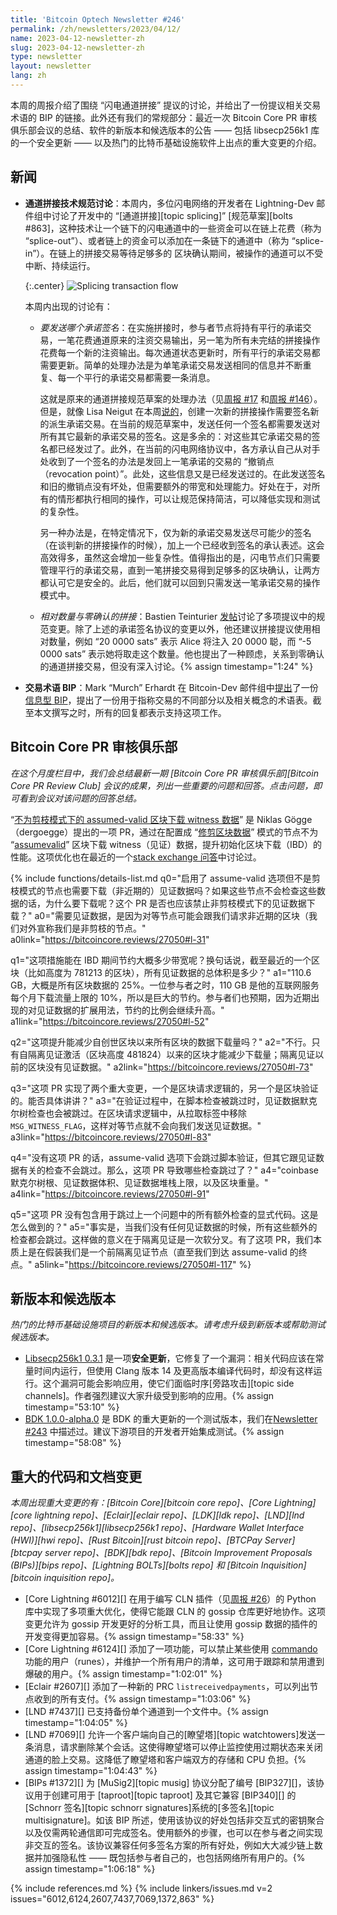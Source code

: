 ```yaml
---
title: 'Bitcoin Optech Newsletter #246'
permalink: /zh/newsletters/2023/04/12/
name: 2023-04-12-newsletter-zh
slug: 2023-04-12-newsletter-zh
type: newsletter
layout: newsletter
lang: zh
---
```


本周的周报介绍了围绕 “闪电通道拼接” 提议的讨论，并给出了一份提议相关交易术语的 BIP 的链接。此外还有我们的常规部分：最近一次 Bitcoin Core PR 审核俱乐部会议的总结、软件的新版本和候选版本的公告 —— 包括 libsecp256k1 库的一个安全更新 —— 以及热门的比特币基础设施软件上出点的重大变更的介绍。

## 新闻

- **<!--splicing-specification-discussions-->通道拼接技术规范讨论**：本周内，多位闪电网络的开发者在 Lightning-Dev 邮件组中讨论了开发中的 “[通道拼接][topic splicing]” [规范草案][bolts #863]，这种技术让一个链下的闪电通道中的一些资金可以在链上花费（称为 “splice-out”）、或者链上的资金可以添加在一条链下的通道中（称为 “splice-in”）。在链上的拼接交易等待足够多的	区块确认期间，被操作的通道可以不受中断、持续运行。

  {:.center}
  ![Splicing transaction flow](/img/posts/2023-04-splicing1.dot.png)

  本周内出现的讨论有：
  
  - *<!--which-commitment-signatures-to-send-->要发送哪个承诺签名*：在实施拼接时，参与者节点将持有平行的承诺交易，一笔花费通道原来的注资交易输出，另一笔为所有未完结的拼接操作花费每一个新的注资输出。每次通道状态更新时，所有平行的承诺交易都需要更新。简单的处理办法是为单笔承诺交易发送相同的信息并不断重复、每一个平行的承诺交易都需要一条消息。
  
    这就是原来的通道拼接规范草案的处理办法（见[周报 #17][news17 splice] 和[周报 #146][news146 splice]）。但是，就像 Lisa Neigut 在本周[说的][neigut splice]，创建一次新的拼接操作需要签名新的派生承诺交易。在当前的规范草案中，发送任何一个签名都需要发送对所有其它最新的承诺交易的签名。这是多余的：对这些其它承诺交易的签名都已经发过了。此外，在当前的闪电网络协议中，各方承认自己从对手处收到了一个签名的办法是发回上一笔承诺的交易的 “撤销点（revocation point）”。此处，这些信息又是已经发送过的。在此发送签名和旧的撤销点没有坏处，但需要额外的带宽和处理能力。好处在于，对所有的情形都执行相同的操作，可以让规范保持简洁，可以降低实现和测试的复杂性。
    
    另一种办法是，在特定情况下，仅为新的承诺交易发送尽可能少的签名（在谈判新的拼接操作的时候），加上一个已经收到签名的承认表述。这会高效得多，虽然这会增加一些复杂性。值得指出的是，闪电节点们只需要管理平行的承诺交易，直到一笔拼接交易得到足够多的区块确认，让两方都认可它是安全的。此后，他们就可以回到只需发送一笔承诺交易的操作模式中。
    
  - *<!--relative-amounts-and-zeroconf-splices-->相对数量与零确认的拼接*：Bastien Teinturier [发帖][teinturier splice]讨论了多项提议中的规范变更。除了上述的承诺签名协议的变更以外，他还建议拼接提议使用相对数量，例如 “20 0000 sats” 表示 Alice 将注入 20 0000 聪，而 “-5 0000 sats” 表示她将取走这个数量。他也提出了一种顾虑，关系到零确认的通道拼接交易，但没有深入讨论。{% assign timestamp="1:24" %}
  
- **<!--proposed-bip-for-transaction-terminology-->交易术语 BIP**：Mark “Murch” Erhardt 在 Bitcoin-Dev 邮件组中[提出][erhardt terms]了一份[信息型 BIP][terms bip]，提出了一份用于指称交易的不同部分以及相关概念的术语表。截至本文撰写之时，所有的回复都表示支持这项工作。

## Bitcoin Core PR 审核俱乐部

*在这个月度栏目中，我们会总结最新一期 [Bitcoin Core PR 审核俱乐部][Bitcoin Core PR Review Club] 会议的成果，列出一些重要的问题和回答。点击问题，即可看到会议对该问题的回答总结。*

“[不为剪枝模式下的 assumed-valid 区块下载 witness 数据][review club 27050]” 是 Niklas Gögge（dergoegge）提出的一项 PR，通过在配置成 “[修剪区块数据][docs pruning]” 模式的节点不为 “[assumevalid][docs assume valid]” 区块下载 witness（见证）数据，提升初始化区块下载（IBD）的性能。这项优化也在最近的一个[stack exchange 问答][se117057]中讨论过。


{% include functions/details-list.md
  q0="启用了 assume-valid 选项但不是剪枝模式的节点也需要下载（非近期的）见证数据吗？如果这些节点不会检查这些数据的话，为什么要下载呢？这个 PR 是否也应该禁止非剪枝模式下的见证数据下载？"
  a0="需要见证数据，是因为对等节点可能会跟我们请求非近期的区块（我们对外宣称我们是非剪枝的节点。"
  a0link="https://bitcoincore.reviews/27050#l-31"

  q1="这项措施能在 IBD 期间节约大概多少带宽呢？换句话说，截至最近的一个区块（比如高度为 781213 的区块），所有见证数据的总体积是多少？"
  a1="110.6 GB，大概是所有区块数据的 25%。一位参与者之时，110 GB 是他的互联网服务每个月下载流量上限的 10%，所以是巨大的节约。参与者们也预期，因为近期出现的对见证数据的扩展用法，节约的比例会继续升高。"
  a1link="https://bitcoincore.reviews/27050#l-52"

  q2="这项提升能减少自创世区块以来所有区块的数据下载量吗？"
  a2="不行。只有自隔离见证激活（区块高度 481824）以来的区块才能减少下载量；隔离见证以前的区块没有见证数据。"
  a2link="https://bitcoincore.reviews/27050#l-73"

  q3="这项 PR 实现了两个重大变更，一个是区块请求逻辑的，另一个是区块验证的。能否具体讲讲？"
  a3="在验证过程中，在脚本检查被跳过时，见证数据默克尔树检查也会被跳过。在区块请求逻辑中，从拉取标签中移除 `MSG_WITNESS_FLAG`，这样对等节点就不会向我们发送见证数据。"
  a3link="https://bitcoincore.reviews/27050#l-83"

  q4="没有这项 PR 的话，assume-valid 选项下会跳过脚本验证，但其它跟见证数据有关的检查不会跳过。那么，这项 PR 导致哪些检查跳过了？"
  a4="coinbase 默克尔树根、见证数据体积、见证数据堆栈上限，以及区块重量。"
  a4link="https://bitcoincore.reviews/27050#l-91"

  q5="这项 PR 没有包含用于跳过上一个问题中的所有额外检查的显式代码。这是怎么做到的？"
  a5="事实是，当我们没有任何见证数据的时候，所有这些额外的检查都会跳过。这样做的意义在于隔离见证是一次软分叉。有了这项 PR，我们本质上是在假装我们是一个前隔离见证节点（直至我们到达 assume-valid 的终点。"
  a5link="https://bitcoincore.reviews/27050#l-117"
%}

## 新版本和候选版本

*热门的比特币基础设施项目的新版本和候选版本。请考虑升级到新版本或帮助测试候选版本。*

- [Libsecp256k1 0.3.1][] 是一项**安全更新**，它修复了一个漏洞：相关代码应该在常量时间内运行，但使用 Clang 版本 14 及更高版本编译代码时，却没有这样运行。这个漏洞可能会影响应用，使它们面临时序[旁路攻击][topic side channels]。作者强烈建议大家升级受到影响的应用。{% assign timestamp="53:10" %}
- [BDK 1.0.0-alpha.0][] 是 BDK 的重大更新的一个测试版本，我们在[Newsletter #243][news243 bdk] 中描述过。建议下游项目的开发者开始集成测试。{% assign timestamp="58:08" %}

## 重大的代码和文档变更

*本周出现重大变更的有：[Bitcoin Core][bitcoin core repo]、[Core Lightning][core lightning repo]、[Eclair][eclair repo]、[LDK][ldk repo]、[LND][lnd repo]、[libsecp256k1][libsecp256k1 repo]、[Hardware Wallet Interface (HWI)][hwi repo]、[Rust Bitcoin][rust bitcoin repo]、[BTCPay Server][btcpay server repo]、[BDK][bdk repo]、[Bitcoin Improvement Proposals (BIPs)][bips repo]、[Lightning BOLTs][bolts repo] 和 [Bitcoin Inquisition][bitcoin inquisition repo]。*

- [Core Lightning #6012][] 在用于编写 CLN 插件（见[周报 #26][news26 pyln-client]）的 Python 库中实现了多项重大优化，使得它能跟 CLN 的 gossip 仓库更好地协作。这项变更允许为 gossip 开发更好的分析工具，而且让使用 gossip 数据的插件的开发变得更加容易。{% assign timestamp="58:33" %}
- [Core Lightning #6124][] 添加了一项功能，可以禁止某些使用 [commando][commando plugin] 功能的用户（runes），并维护一个所有用户的清单，这可用于跟踪和禁用遭到爆破的用户。{% assign timestamp="1:02:01" %}
- [Eclair #2607][] 添加了一种新的 PRC `listreceivedpayments`，可以列出节点收到的所有支付。{% assign timestamp="1:03:06" %}
- [LND #7437][] 已支持备份单个通道到一个文件中。{% assign timestamp="1:04:05" %}
- [LND #7069][] 允许一个客户端向自己的[瞭望塔][topic watchtowers]发送一条消息，请求删除某个会话。这使得瞭望塔可以停止监控使用过期状态来关闭通道的脸上交易。这降低了瞭望塔和客户端双方的存储和 CPU 负担。{% assign timestamp="1:04:43" %}
- [BIPs #1372][] 为 [MuSig2][topic musig] 协议分配了编号 [BIP327][]，该协议用于创建可用于 [taproot][topic taproot] 及其它兼容 [BIP340][] 的[Schnorr 签名][topic schnorr signatures]系统的[多签名][topic multisignature]。如该 BIP 所述，使用该协议的好处包括非交互式的密钥聚合以及仅需两轮通信即可完成签名。使用额外的步骤，也可以在参与者之间实现非交互的签名。该协议兼容任何多签名方案的所有好处，例如大大减少链上数据并加强隐私性 —— 既包括参与者自己的，也包括网络所有用户的。{% assign timestamp="1:06:18" %}



{% include references.md %}
{% include linkers/issues.md v=2 issues="6012,6124,2607,7437,7069,1372,863" %}

[bdk 1.0.0-alpha.0]: https://github.com/bitcoindevkit/bdk/releases/tag/v1.0.0-alpha.0
[news243 bdk]: /en/newsletters/2023/03/22/#bdk-793
[neigut splice]: https://lists.linuxfoundation.org/pipermail/lightning-dev/2023-March/003894.html
[teinturier splice]: https://lists.linuxfoundation.org/pipermail/lightning-dev/2023-March/003895.html
[erhardt terms]: https://lists.linuxfoundation.org/pipermail/bitcoin-dev/2023-April/021550.html
[terms bip]: https://github.com/Xekyo/bips/pull/1
[news26 pyln-client]: /en/newsletters/2018/12/18/#c-lightning-2161
[news17 splice]: /en/newsletters/2018/10/16/#proposal-for-lightning-network-payment-channel-splicing
[news146 splice]: /en/newsletters/2021/04/28/#draft-specification-for-ln-splicing
[libsecp256k1 0.3.1]: https://github.com/bitcoin-core/secp256k1/releases/tag/v0.3.1
[review club 27050]: https://bitcoincore.reviews/27050
[docs pruning]: https://github.com/bitcoin/bitcoin/blob/master/doc/release-notes/release-notes-0.11.0.md#block-file-pruning
[docs assume valid]: https://bitcoincore.org/en/2017/03/08/release-0.14.0/#assumed-valid-blocks
[se117057]: https://bitcoin.stackexchange.com/questions/117057/why-is-witness-data-downloaded-during-ibd-in-prune-mode
[commando plugin]: /en/newsletters/2022/07/27/#core-lightning-5370
